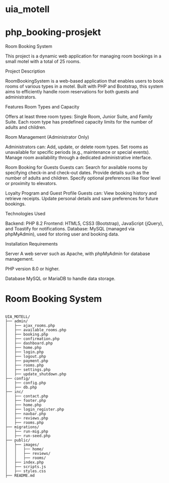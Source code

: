 # uia_motell

# php_booking-prosjekt

Room Booking System

This project is a dynamic web application for managing room bookings in a small motel with a total of 25 rooms.

Project Description

RoomBookingSystem is a web-based application that enables users to book rooms of various types in a motel. Built with PHP and Bootstrap, this system aims to efficiently handle room reservations for both guests and administrators.

Features
Room Types and Capacity

Offers at least three room types: Single Room, Junior Suite, and Family Suite.
Each room type has predefined capacity limits for the number of adults and children.

Room Management (Administrator Only)

Administrators can:
Add, update, or delete room types.
Set rooms as unavailable for specific periods (e.g., maintenance or special events).
Manage room availability through a dedicated administrative interface.

Room Booking for Guests
Guests can:
Search for available rooms by specifying check-in and check-out dates.
Provide details such as the number of adults and children.
Specify optional preferences like floor level or proximity to elevators.

Loyalty Program and Guest Profile
Guests can:
View booking history and retrieve receipts.
Update personal details and save preferences for future bookings.

Technologies Used

Backend: PHP 8.2
Frontend: HTML5, CSS3 (Bootstrap), JavaScript (jQuery), and Toastify for notifications.
Database: MySQL (managed via phpMyAdmin), used for storing user and booking data.

Installation Requirements

Server
A web server such as Apache, with phpMyAdmin for database management.

PHP version 8.0 or higher.

Database
MySQL or MariaDB to handle data storage.

# Room Booking System

```

UIA_MOTELL/
├── admin/
│   ├── ajax_rooms.php            
│   ├── available_rooms.php       
│   ├── booking.php            
│   ├── confirmation.php          
│   ├── dashboard.php            
│   ├── home.php                 
│   ├── login.php                
│   ├── logout.php               
│   ├── payment.php              
│   ├── rooms.php                
│   ├── settings.php             
│   ├── update_shutdown.php      
├── config/
│   ├── config.php                
│   ├── db.php                   
├── inc/
│   ├── contact.php               
│   ├── footer.php               
│   ├── home.php                 
│   ├── login_register.php      
│   ├── navbar.php                
│   ├── reviews.php               
│   ├── rooms.php               
├── migrations/
│   ├── run-mig.php              
│   ├── run-seed.php            
├── public/
│   ├── images/                  
│   │   ├── home/                 
│   │   ├── reviews/              
│   │   ├── rooms/               
│   ├── index.php                 
│   ├── scripts.js                
│   ├── styles.css                
├── README.md                   
